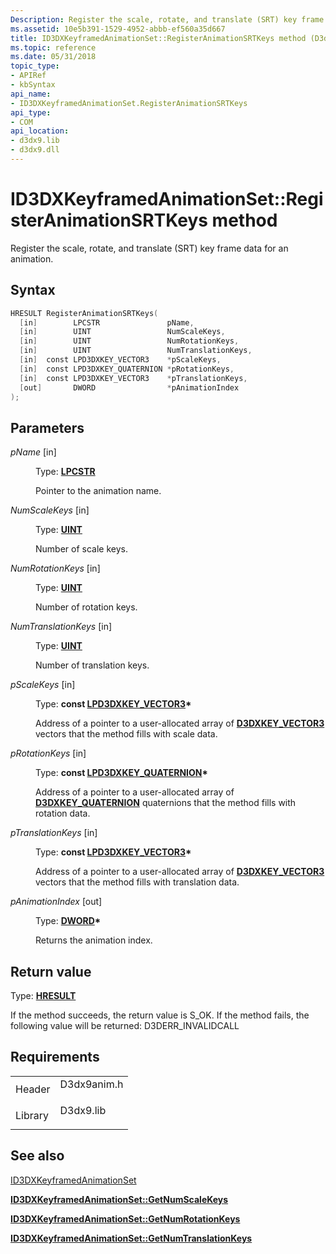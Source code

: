 ```yaml
---
Description: Register the scale, rotate, and translate (SRT) key frame data for an animation.
ms.assetid: 10e5b391-1529-4952-abbb-ef560a35d667
title: ID3DXKeyframedAnimationSet::RegisterAnimationSRTKeys method (D3dx9anim.h)
ms.topic: reference
ms.date: 05/31/2018
topic_type: 
- APIRef
- kbSyntax
api_name: 
- ID3DXKeyframedAnimationSet.RegisterAnimationSRTKeys
api_type: 
- COM
api_location: 
- d3dx9.lib
- d3dx9.dll
---
```


# ID3DXKeyframedAnimationSet::RegisterAnimationSRTKeys method

Register the scale, rotate, and translate (SRT) key frame data for an animation.

## Syntax


```C++
HRESULT RegisterAnimationSRTKeys(
  [in]        LPCSTR               pName,
  [in]        UINT                 NumScaleKeys,
  [in]        UINT                 NumRotationKeys,
  [in]        UINT                 NumTranslationKeys,
  [in]  const LPD3DXKEY_VECTOR3    *pScaleKeys,
  [in]  const LPD3DXKEY_QUATERNION *pRotationKeys,
  [in]  const LPD3DXKEY_VECTOR3    *pTranslationKeys,
  [out]       DWORD                *pAnimationIndex
);
```



## Parameters

<dl> <dt>

*pName* \[in\]
</dt> <dd>

Type: **[**LPCSTR**](../winprog/windows-data-types.md)**

Pointer to the animation name.

</dd> <dt>

*NumScaleKeys* \[in\]
</dt> <dd>

Type: **[**UINT**](../winprog/windows-data-types.md)**

Number of scale keys.

</dd> <dt>

*NumRotationKeys* \[in\]
</dt> <dd>

Type: **[**UINT**](../winprog/windows-data-types.md)**

Number of rotation keys.

</dd> <dt>

*NumTranslationKeys* \[in\]
</dt> <dd>

Type: **[**UINT**](../winprog/windows-data-types.md)**

Number of translation keys.

</dd> <dt>

*pScaleKeys* \[in\]
</dt> <dd>

Type: **const [**LPD3DXKEY\_VECTOR3**](d3dxkey-vector3.md)\***

Address of a pointer to a user-allocated array of [**D3DXKEY\_VECTOR3**](d3dxkey-vector3.md) vectors that the method fills with scale data.

</dd> <dt>

*pRotationKeys* \[in\]
</dt> <dd>

Type: **const [**LPD3DXKEY\_QUATERNION**](d3dxkey-quaternion.md)\***

Address of a pointer to a user-allocated array of [**D3DXKEY\_QUATERNION**](d3dxkey-quaternion.md) quaternions that the method fills with rotation data.

</dd> <dt>

*pTranslationKeys* \[in\]
</dt> <dd>

Type: **const [**LPD3DXKEY\_VECTOR3**](d3dxkey-vector3.md)\***

Address of a pointer to a user-allocated array of [**D3DXKEY\_VECTOR3**](d3dxkey-vector3.md) vectors that the method fills with translation data.

</dd> <dt>

*pAnimationIndex* \[out\]
</dt> <dd>

Type: **[**DWORD**](../winprog/windows-data-types.md)\***

Returns the animation index.

</dd> </dl>

## Return value

Type: **[**HRESULT**](https://msdn.microsoft.com/library/Bb401631(v=MSDN.10).aspx)**

If the method succeeds, the return value is S\_OK. If the method fails, the following value will be returned: D3DERR\_INVALIDCALL

## Requirements



|                    |                                                                                        |
|--------------------|----------------------------------------------------------------------------------------|
| Header<br/>  | <dl> <dt>D3dx9anim.h</dt> </dl> |
| Library<br/> | <dl> <dt>D3dx9.lib</dt> </dl>   |



## See also

<dl> <dt>

[ID3DXKeyframedAnimationSet](id3dxkeyframedanimationset.md)
</dt> <dt>

[**ID3DXKeyframedAnimationSet::GetNumScaleKeys**](id3dxkeyframedanimationset--getnumscalekeys.md)
</dt> <dt>

[**ID3DXKeyframedAnimationSet::GetNumRotationKeys**](id3dxkeyframedanimationset--getnumrotationkeys.md)
</dt> <dt>

[**ID3DXKeyframedAnimationSet::GetNumTranslationKeys**](id3dxkeyframedanimationset--getnumtranslationkeys.md)
</dt> </dl>

 

 